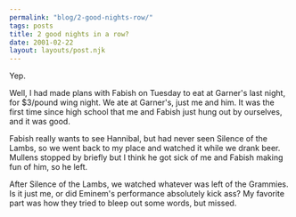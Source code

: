```yaml
---
permalink: "blog/2-good-nights-row/"
tags: posts
title: 2 good nights in a row?
date: 2001-02-22
layout: layouts/post.njk
---
```


Yep. 

Well, I had made plans with Fabish on Tuesday to eat at Garner's last night, for $3/pound wing night. We ate at Garner's, just me and him. It was the first time since high school that me and Fabish just hung out by ourselves, and it was good.

Fabish really wants to see Hannibal, but had never seen Silence of the Lambs, so we went back to my place and watched it while we drank beer. Mullens stopped by briefly but I think he got sick of me and Fabish making fun of him, so he left. 

After Silence of the Lambs, we watched whatever was left of the Grammies. Is it just me, or did Eminem's performance absolutely kick ass? My favorite part was how they tried to bleep out some words, but missed.